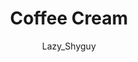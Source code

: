 ---
media: "images/rounds/round_4_2/coffee_cream.png"
media_type: image
title: Coffee Cream
author: [Lazy_Shyguy]
desc: Bjeurn Suez discusses his new diet.
---